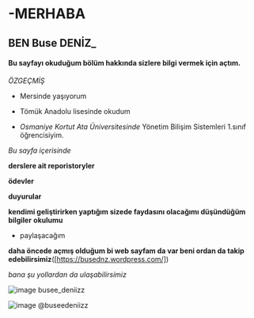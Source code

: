 #  **-MERHABA** 
## **BEN Buse DENİZ_**

#### Bu sayfayı okuduğum bölüm hakkında sizlere bilgi vermek için açtım.


_ÖZGEÇMİŞ_

* Mersinde yaşıyorum

* Tömük Anadolu lisesinde okudum 

* _Osmaniye Kortut Ata Üniversitesinde_ Yönetim Bilişim Sistemleri 1.sınıf öğrencisiyim. 



_Bu sayfa içerisinde_
 
 **derslere ait reporistoryler**
 
 **ödevler**
 
 **duyurular**
 
 **kendimi geliştirirken yaptığım sizede faydasını olacağımı düşündüğüm bilgiler**
 **okulumu**
 
 
 * paylaşacağım

**daha öncede açmış olduğum bi web sayfam da var beni ordan da takip edebilirsimiz**([https://busednz.wordpress.com/])


_bana şu yollardan da ulaşabilirsimiz_

![image](https://user-images.githubusercontent.com/92971592/148766900-489eee1f-ee1b-4384-b4f2-0e444a051a2c.png)
busee_deniizz

![image](https://user-images.githubusercontent.com/92971592/148766996-c6be1a2e-3802-4bf7-9aa7-0b54e4160415.png)
@buseedeniizz








